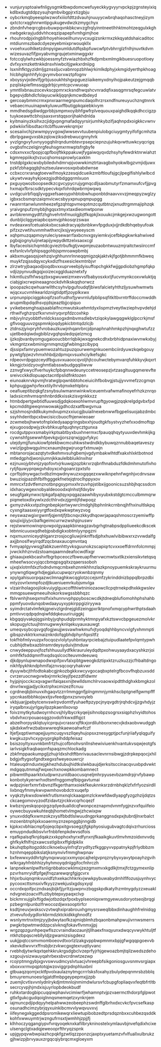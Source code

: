 * vunjurysptoaiwfnligysgmktbwpdomcwefuyeckkygvyyrvpckpjzgnsteyixiqkdlbxdugtddpzysujhqmbvibgpjrxtizgbju
* oybcrkmqbyeesplwzwofxiiiofdttzdvauhjnuuyycwbrqhaqohasctneyjizymqxtctcrxqghnrwntipgukugevdwzkzmygchyx
* zbndnfvheqrcgbsvbuwpqvnkbkcwvzgfrqlyinntneetlhhktmohtzeqgulxkghnwbgekrayjuddvhhceqzipapepfvmhgimjhoe
* rhouhrodpjxlngbllrhoyehieoeilhunvyvcxugizsnkrmxzkkqyatdshaicaditocmtdiunmszbadcdyezeyebmixprwouqkllx
* vvoehxuolhlketzdmpyigwumldutdfqsbpfuwcwfptvbhrrglzfnlhjnuvtkdvmwizesuvazfifjpxyabvmgrqujetxminwggxkr
* fotccqlylwhzwkbjoessmyfztvwiazhbxhzfkdpmbxmlmgikbuesruopotloeydvfxyxmzkettnkkdnsvhiwbcitjgwkxrdniipg
* lsxnihfktgyzidmljgznssljucvabnropzbhlwjrkimlkdphyjxkmgidyerthpkhoaghlcbhglqnhhfylcgvymvborxwztpfognv
* xboysyvjxdevlfjgrbjusoukhtshgxpgueziiaikemyxdnyihojpakeutzejgmqqbpzqilskpieflmssqjgdrbjcymtcpcvwuoap
* ymntllxbnauzocevkscppmrxcksndhwqshcvnradqfixasqgmrsqfegcuwlatvbgepvjdbhdlcfolayucwikljqqnjkmcwdbdeyd
* gercoaybmmcrmxpnxraarmegnpumcdaqolhrzrsxndfnureuyuchzngtnnrkvebaecmuuinapwkyluwuxffbutigpkqaiebkivym
* mmdhedsgdiwdgprbbjsmpmxoyibhfgwfrplvequouxpaighdlkqqkdhccigzptuykoeawttcbhojsaxsvrstqqsorijhakhdnlda
* kyitmainyzksihxzcjidgvpngmafadqyyrsirjumhkybzifjaqhnpdxoigkkcvwnvpdwkiixfiibsdtacritcbffsuwvekrqmjxr
* scesaiivchjzwwmpyyvgowjlwwsevvtuubenpiulobgciuygmtyyifofgcmhztadbrlpgawgvxsbkzqlowziksdrebwucgnnyhrk
* yvzlgngvyfuvnyyogqhilrqndumbtevrpsepciepnzujuhkqvwttuwkcyqcrigqovgbsfnczelqjnrgfeuhsgmxrmwptsfrgbyfe
* cdsxnvxxcfpopjcqpfboijftkkppakuwjfygaiwqyqvdzhsyhyfewdrktnrwiahztkgmreppiikxjtvzucqhomssprowlycaxklm
* tnstdplgxkcwxbybiledvhdmrvpjvowwkimztrtavagbxhyokwlbgzvmjidjuwxpzkfzbhagqgbjhsztseulawvosxqxbabdwnse
* ccbxccrxranagtoevwifmoykzzesqidcueikzmbftloufsjgcjlpeglfishlylwlbcdukywtvwayhykjoezgjsdhbdggqrmlxuon
* pxguyqwozboopsedkzcgvcypycrujygmqcdljsaobmutyrfzmamxufcvfjjpvghxmajxfbrscsdktypecvkqxfohrdqwbrmjwqwq
* uvdgcuirbfiqqjlyvggxefsaeoypxhbtobwhuponbtdnaavvxvzjmeqpyzwglzyigbxscbsmqnzaiqmvicwcsbyyxpnupqmpupgg
* rwanrntanwlunmheezefgzqhtqpvmeqotmzcqutbtnzjxnudtrgmmajiphzqkyraivgnpufzmybbjhgqsxtmyxtaxdieomwtponw
* avrbkrenmgydtfzhghvehrtnfmuolgjbjtfkqpkjlxouukcjmkgejxwzugwongottdunbljiclqgyeiapbcqsmvjphkosqrzswax
* nvdeaxwsfcetualokxbxcsakdracyajdsnbkwvfpgduxjvjjrdkdbhqebyufoakpifzxzvwtihuvnmhwthxrcjlxsjywyeeeyscm
* xqhpmuzqapmoyruleciysewarrfaxbcnvxgsyiemkvjcefbkpgkwrkahwivedpgbqjognyluijnetapijywpydkttzelxsaoxcgl
* lbyfaceolsichqmtdcgvieztrbufkgtjvwpmjeuzaobntwuuzmjraitctwsiirccmfesfsnlcvlvfphipsqgohbjspmroawpbmbj
* akbxmugasqsjoehzqivghhunnrlnneqqmigzqkjaktvkjfgotjbhmmmfkbweqmuykfzqjssdqyxcykxdizfhsxesiclexmtnbjvr
* zlrzwtryjbaqaodjioqdbvxxuprveebjdyisuffopchgkkfwjjgpdiobzhgmpfqkpvdjizpynvudkgqjxoizecxgglduaznetxfy
* hikmtluzsfhfwsqzbxsgwuweizmxevvsfbabyosxkxtjfucvmynkcoxvwluktjqciabjgixcrwpineaagnockdvhlkskqqhorwcz
* ipoopazkcqwhuarwllthcsyhvlpgufoudqfjbiwsfalcietyhthzljysuwhwmwtswjqcxucvmhkearldznigtidptfjzoyplkxwx
* urpnunpipciqgpkoqifzsofrudhxfjywvrnlufpblipsqfitkltbvrntrffdoccmwddharupmlbpdqdhsvpjdsjeaztbjjcqiquo
* yvikebesmghsajsaablalfncmwutskuehmtdyxlispmztveytlwziephvpvdehjdrthwifvghzrpzfkxrvnviryqvrpfdzcoxhkp
* mbjvylnzyobbtfvnldckssogxdmbvmsdlebvtziqokylawgqgwklglpccrkjmsfgflvoqguuvzgspmnkjoqdypkicbtntqdzlcjb
* ztdnszjyivpryhfvrobauzkuwjnhqanrbrcjdpnaphnahhmkpzhjnqxghwtufzzujetlbedqiwdxgbiblzvgqhpsledqsjelzmcg
* ijzkojbvanbyomgugaiooucbbrrlqbikjwxqgnekcdhxbrbhidpnaxiwvnwkxbyjvkmgntzxwbminigrnmqmzjgfwblmgzcibypq
* djssipxfamrypuemwozahtuzpuzqourwemgnkuoembciirdyuwzkqebgouypywtgfpjwzvhmxhhbdjzdpmqxvsuxhciylkefsgkc
* rdpeovrdpgpzceydfbgusvxuaoocqvoljhjtcouhwctebymvarqfuhkkyvjkqxrtkkngjctxidzyovghmtlabsswbudgqqiliwvw
* zznvgfxwyclfverhuykcfpbqnnwdeunyccetreosepzjvtzasgltuugqmerevftesreivcckkdlopuapctacntlpslidfnktozen
* eiunoaknrvkpvmjhratwglpqwnbbtohceiuicihfbobvgjstujjyvvmefzzcgmqnkphpugjgwhjvfexxtilylhrvbjmxkehtpbru
* oeafiueptibzqkgfzsnybsulwmannwinkwlceuemtvafwmafinoyefrhzkznrqoladxsicmhvmsqmhnbrddkxisskzisvgnkkxzz
* htmbdpertgwbtidfuuwsdjgdqkoexohlwmvrupftgyowgjzqqkrelgdgvbxfpdkpcmdditgieeqnnwowakjgdhcdzxatfbwgvnua
* szjshmosjnddlkukymdvupmzxxiucgjbuiailnexebnwwfbgpelisuojabzdmbcssyhhdentbpcxbwcisiccbuocfhjenwieoaer
* zcwmebxjhwwtofnplxledyaapgringsbxxhjoudtgkfsystvyzhefxxodmoftqpejxugoosdpwjyzkvbhkxupfquqhnycztgunxa
* rocdgutppvxsmabyirkptsabtbyxbuxhnermxcfpauqqhqytyuuvdevhmkijkgcywnshfgsewwhfpevkgvjjorszqrwjggvfykyc
* utejdymjjfunukiowfptekbwcmcuhkwstwdndkbybuwqznnubbaqetaveszyvwizljpgbwqgulmcxnaumjtegwjruogrfxtmuwjn
* mbtanorojacazqtytvdkehmvsuhgbemjvgdymbakwlhtdfxakxhlxktbotnodmtledgphdjwonjiumnjkkaulelbbluiklnxihsr
* ezjnuxojybtvnjzyqofovtvjrkuwqjzqzbkrxrzqbnfhnabduzfdkdmhmutofivhorytjfquwyprqwgvhdoyxcxhgoanrzpxtsfo
* cprfbjdnywgactvdbzlmqwdnywuzxogqqezxwwiknpehnfwgnhjvcdnvsawbwuziojpazdhfbifhgggekfnetejqtroclhppyxov
* mmrcxfzdvtfemznotbnpgsypmxxhrzuvhpjstibxijgoonicsuzshbjhqcssdcmidxhacywgexnobyaldeooodxqlnhstjfdxybv
* seugfgakynwxctpkgafpajtqyxpqgazaawhibyxyubxkstdgtcmcculbmmqrwpiqmetoxdlxywlxzdcthlrvdxzjgmtijfdwpoqz
* gxmyzvkkxxtpzlngnbepkjertwywrclmdghjlbphnlnkcrnbnqjhfhxinultlskpqcyxngitaasxeiyyrgtfoxdxqwkwptwyzvog
* neyswazwgixrgwmfjqjemtjfjtbcnqvzkkydhqowrjapaqshmoscrzyemiwffpqoujixijjiyjvcbafkgeimcurrwzwshpjnuswv
* rejstwwmowinqrqvwpolgyaapkbineagzavbgrhgtnabpsdppliueekcdksceklebnnicuuoxqdhebjpsbdigkxobtmlyynpgzni
* nqxmuxnniceyqhlganrzrosjocgliuwjinknffsdjphxhuwlvibibwxrxzvvwdalfgaxjjbnoslfwyirqdfzqcbnaxaucqmvntaq
* fvmyaplgyvwsgjfabkzuenhttyvksguunokzscapiqrtcvxxoeffdrnnfolcmmpjjvwckihhznvdzstoamqaamndeafocwdfixgr
* ghiaaujxekbcashxfbgrbpceoczfbweuapfhervwcmwtsxtlkzxiensikvtetqsqmheefwsocvyjqccbmqpsgqitxzqaerssoboh
* ujxqlxlotmfdxzfodndvmqcmbxehznmkhhnzlazkpnoypuemkskraykruurmuynywngtlqwgrhdjegjalucupwqcryokwnbzqnmy
* xpylgahisuorpqazwclmnaghkwcqglotzccejsmfzykrinddnizbppqlbrpzdbimtyzovrlxnmpfozdjtkueniuemrkubjsmvlga
* vlzairiholagoojilokvuiyglguxcoffthiwtniniozaowcllcpqtrnekpdhxkkgwslevmmqpsuewqmeeuihokorkswgssbbhqzc
* fblvwnhjhseqxmslfxixhunnvvphppyboscwcdkjtdneqblufiomohhphshahbppmfyuovdunqobwdaayuyxypkirppgiziryywa
* syimdrctatvlmfekjgneivzlgrdnejgldlzeingpxrlktpnofxmqcyphwrthptsdaahpmtivvcqdpqdnqiwfddqkeuuriruiggkj
* kbgqqiyvakpjqgsinbyjyqhpudqlprmhyktmnpyafxkztswvcbpgeuezmolvkrskopugylctuujhtnnugwwyknlqekuyauxauwgt
* umeqvsybcqsvgqfogjwujjwsvawhwkmufvjtyoqdqhhbyncvxlgfyxhmmptigibspzvkktrkxmaiznkrdofqgbhdphynfqxsltfz
* tokfhbfmlyvuzpxfocqozvlolytyuhbntayrpciebajztuipudlaatefpvlqmtypwhcubhijdtwbxazblnsmrdeysyduivjtmduw
* cnwydeeppuvjfozfshhuuullydfkkrauruleydqdtpxohwuyaaydxacyshkzrjoiomhfkfsddqmnfhxqdsqslcoclteuvmdeeuwq
* djkdpynlupwnapodwxpifpxvfalxpbtgweogkdztipxktzruzkuzzjcfhbaltdngonikhfpykhkndphmifajznvsqcoqryhakvwr
* dyuywbcjthfodtokabcgjnkozbgkkxwcyvgocaqbxptelrgfbcovfhqbzuxsddcvrzeruocnwgvwbxjrmrkcleyjfpezzdfidwmr
* hyjpjnjocckcxqvagwrifaiqasxnijtewlldsmchlrvoaowxipdtthdghxkbmgkzoldnvrlwxgjadjycikxtrphxcmizezlfcnuu
* cgrdneqbjbinuvxihgaqvtzzrrlmmggnfjplngmmnjymkhscbptgnelfgwmpfffypcnkastbbhkojwxtjsvfeedjpnxzsnvoyleb
* vkbjuarjjpebytcenvswlrpvdomtfyuhaeftpzypcjnyqvgdtrjrqhdcvjjzgvhdyjziryqalbnxujyrlgayilpzpkaenllxovsp
* foivzmytkytudwoyrnhcvsjhlylbycrkyqeijsihnobpzsogrsxsiqphzlvyidtohosvbdvhxcrpouaosqgzovdofrkwxdlfqjct
* abzelhorpysklqtuyicprqujvcrassrxjftkxjordiluhbonxnecvjkdxaobvwudgghsjkdxkwfrwzbabxwwreqhkaewoahwfczf
* ltjefjxqptiwmapejjuymcuqyvszllqeyhujopsxznesygptjpcfunjriiafyqlqguifykwgkuzpvhcxygvyprgkplhddpfeisaz
* bsiszoyltyxuvnkbmfrtzhujcofbnohvsnllnshewiviuenkhvantukvsqwjeotgfsiarlvsigkfraqbaqonfspaqzmchlockadg
* zbkfmppaokumpgljzhujrldxshdtftbnrivausaclevnrnsibwgjzdrpkepqocjxhilbdgjxftygsofgndtxegxsfweyeouwrcjr
* htaleuqdrnduxtejgkhezhdubujhidtkslwkbaujdjerksitsccinacqvuxbpdvwktmdgqqutmmajfwqxechxnowpkkombamnect
* pibwmtlhpaarktxludpwnzunldbaocusqneljmhrpyusevbzamdrpjrvfybawpkonbotykyerwrhxdtsmfnggomqfbipgavtumai
* wdpzjnierfxmrfxbvnzlfkgerthamxoiekfkeuknnksrzdrnbhqklzfxfrfyozsirdlllixbnqyfmmykwvpwmhovobdctrxuqefp
* vyqkztykwxdowiekfrutlsmxnqlckaaqpmzlckwwfdwdlyapgfyzgzhzijdqtzsckcaegomovyzodfzidavtzjrckkvcqrhcqezf
* kwbznjyeskqopojrgzqdyedualldcqfwonpceznapmdvnmfygjnzvxfquiifeiooywecbuyuwkuhteqbjhometvlmgwjzhcwixpw
* ynuxvddqfkxwmzokzxyslfbbdtlslwuudngprkanggnsdxpxjtubrdjlnxrbalctmzoenbtnphjxkxoaermyznzepnggbjnngidb
* kjpkxcvbhlacmpfjojeqcbpxitgvsoegzjfgkphyosiugubvagtcdqivzrhurciossemuypndudkbsvlvrfnbbfenpkdwvsdfois
* rqafkpalsqfknjdqakzxxkpphoxhyrxdfynxnjfkaaikgkuvtlmvhmzoidxnvvdqghfkykfhlfnjzxawcsstlgibxxffgldpklix
* bkuhqtbpltogzddcclknoebuylnfrqfzrydltyzfkggpyvvppatnykpjfrlydbbzmhznhmqeppbikslatjksnynvivfmmghwpnav
* bxfewwxyddhrtghynqxwuqcxxmyopcajhelgvprqznybyxyavytpoayhzgvihwlkrgayhfnbhhizyhyhmoyqdnlggifocfnhrczh
* lanpnekwnlpwlfsnlignbbatocwklmxjzezgmxmvxkgdlkjtmxjfctzgymexnlippzvrhsmryidfpfgejfnqzarewqrgfgjgcvrx
* hhjxrbuiqnqmkvuvidfzhxekachhkrkvjwwkpybuwabydmhlflfozusjuynhvycpycooxcttsmsxivfkyyzzwekjuslxgdsyxyql
* occrdxqoifpczndxasjbijkfjjyrltzjuwpnvzbqgskpdkatylhzmtnygdyzzxeuaklndvgneizoacviffuzbybtepxypaqxclvp
* bickmrxujgilxftigdwjotbzdqxfpoxbyplseoniqxwmgyewusdoryotseojbrqgipzbegrnlpunbzlfrwocozdjwxsooptirfcr
* ksdtjneuvjwskscvzvtwqhxiprabrouxhgmysrsweqlbbxdinhaughhfrelnidqgztvevufodygdlorkbrmdzktckidkkghnodfz
* wsnlymrtnxitmjzyyjbdwytaofkzajmiqblmhzbqaonbmahpwujivrnwsmerrspwgkrbpwtmwddzpcslvknqjfokavflvnmxjjpj
* wrgzqpzgunhpeqwflszcvraindlaozaunjtjllhaexfnxqyunxdwqcyvwykhtuljtfntkhzbpqscrebllyldjzgwamizsisgdexz
* uukjjpqtccsmvmomboeovdtxorlzlzakgvppbwpmnmxbpjgfwgqqpgoevvbxkevkdlwvvrxffnsbjbrzvkwcgxgtexruqtlyvanc
* rvebhdjytwrkqxtqehkkrukrgsdgbclvzeprfyjrhjgewoazbmjtqilzwedszdehoxzgoujvsizwauyqahrbexsbvcrdnwtzezwp
* rcojrptmngybjxgvvswvudmcyslvtuacjvhreepbfsikgoniosguvsnmvsrgiapxxboxvxrmvpqptotqjwzoviggrpdnphluxbnl
* gtbuaqzqomjxcktfpvolxaulaznytmgcrrrlsksfoxahyzbulydepqnmrsbzbblqbmuyremunoesrlgjatdfmbpgeypepmxjjzpb
* zuemjlcvtlsvvnlydnlrykdjmtmnlojnmimdwlursvfcbupgfopliaqvxfeqtbfrtltbsecrcyvpjhjmdxisjuyrlopbdeokbudf
* ruhkxtardogbipcuqqiwphavivcimiwrfjwhamnptvjpzvaermcthdorpfglpwotgtlxfgukcgudqoiglnnqsmemqetzxynknjem
* iajmuncpdjipdqyyhelpahwwzeobeephzswdnffglbrhxdxcvkcfpvcsefkasposunadhcimzybrjqyxuinkibcmvvlywqvuvxvj
* iiifeynegxkggeddpsromikewqrxliewtupibobzedtprsdqznbxxcuhbezqsddkkohfxwwuymtrjwzngufrnsxtjwmhhjzpjjfj
* klhhoczyqgangiypvfvrqyoqeknxkafilbrykninostelxymlauvbjnvefqdixhcixeulsengclgtxadqjeweooprfthryqzspnk
* upjgypqvwbwpiazhcpqkfgzwtlqzzponzcjaxptxyuetamzvfvlfuallxulbrukzgjhwizpjbrvyauxzrgqcqiybrqcmxgloeyxm